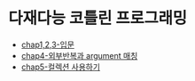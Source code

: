 # 다재다능 코틀린 프로그래밍

* [chap1,2,3-입문](./chap1,2,3-입문.md)
* [chap4-외부반복과 argument 매칭](./chap4-외부반복과-argument매칭.md)
* [chap5-컬렉션 사용하기](./chap5-컬렉션사용하기.md)